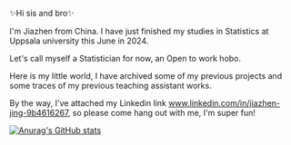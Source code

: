 ✨Hi sis and bro✨

I'm Jiazhen from China. I have just finished my studies in Statistics at Uppsala university this June in 2024.

Let's call myself a Statistician for now, an Open to work hobo. 

Here is my little world, I have archived some of my previous projects and some traces of my previous teaching assistant works.

By the way, I've attached my Linkedin link www.linkedin.com/in/jiazhen-jing-9b4616267, so please come hang out with me, I'm super fun!

[![Anurag's GitHub stats](https://github-readme-stats.vercel.app/api?username=Jiazhen)](https://github.com/anuraghazra/github-readme-stats)
<!---
Jiazhen-Jing/Jiazhen-Jing is a ✨ special ✨ repository because its `README.md` (this file) appears on your GitHub profile.
You can click the Preview link to take a look at your changes.
---
